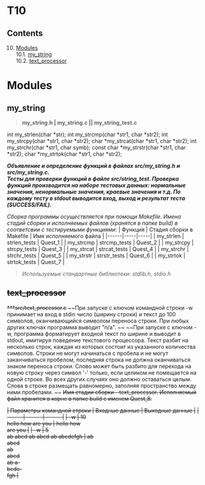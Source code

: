 # T10

## Contents

10. [Modules](#modules) \
 10.1. [my_string](#my_string) \
 10.2. [text_processor](#text_processor) 


# Modules

## my_string
>**my_string.h | my_string.c || my_string_test.c**

int my_strlen(char *str);
int my_strcmp(char *str1, char *str2);
int my_strcpy(char *str1, char *str2);
char *my_strcat(char *str1, char *str2);
int my_strchr(char *str1, char symb);
const char *my_strstr(char *str1, char *str2);
char *my_strtok(char *str1, char *str2);

***Объявление и определение функций в файлах src/my_string.h и src/my_string.c. <br/>Тесты для проверки функций в файле src/string_test. Проверка функций производится на наборе тестовых данных: нормальные значения, ненормальные значения, краевые значения и т.д. По каждому тесту в stdout выводится вход, выход и результат теста (SUCCESS/FAIL).***

*Сборка программы осуществляется при помощи Makefile. Имена стадий сборки и исполняемых файлов (хранятся в папке build) в соответсвии с тестируемыми функциями:* 
| Функция | Стадия сборки в Makefile | Имя исполняемого файла |
|------|-----|-----|
| my_strlen | strlen_tests | Quest_1 |
| my_strcmp | strcmp_tests | Quest_2 |
| my_strcpy | strcpy_tests | Quest_3 |
| my_strcat | strcat_tests | Quest_4 |
| my_strchr | strchr_tests | Quest_5 |
| my_strstr | strstr_tests | Quest_6 |
| my_strtok | strtok_tests | Quest_7 |

>*Используемые стандартные библиотеки: stdlib.h, stdio.h*



## ~~text_processor~~

~~***src/text_processor.c~~
~~При запуске с ключом командной строки -w принимает на вход в stdin число (ширину строки) и текст до 100 символов, оканчивающийся символом переноса строки. При любых других ключах программа выводит "n/a". ~~
~~При запуске с ключом -w, программа форматирует входной текст по ширине и выводит в stdout, имитируя поведение текстового процессора. Текст разбит на несколько строк, каждая из которых состоит из указанного количества символов. Строки не могут начинаться с пробела и не могут заканчиваться пробелом, последняя строка не должна оканчиваться знаком переноса строки. Слово может быть разбито для перехода на новую строку через символ '-' только, если целиком не помещается на одной строке. Во всех других случаях оно должно оставаться целым. Слова в строке размещать равномерно, заполняя пространство между ними пробелами. ~~
~~Имя стадии сборки - text_processor. Исполняемый файл хранится в корне в папке build с именем Quest_8.~~

~~| Параметры командной строки | Входные данные | Выходные данные |~~
~~| ------ | ------ | ------ |~~
~~| -w | 10<br/>hello how are you | hello how<br/>are you |~~
~~| -w | 5<br/>ab abcd ab abcd ab abcdefgh | ab<br/>abcd<br/>ab<br/>abcd<br/>ab a-<br/>bcde-<br/>fgh |~~


